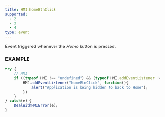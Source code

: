 ```yaml
---
title: HMI.homeBtnClick
supported:
  - 2
  - 3
  - 4
type: event
---
```

Event triggered whenever the *Home* button is pressed.

### EXAMPLE

```javascript
try {
	// HMI
	if ((typeof HMI !== "undefined") && (typeof HMI.addEventListener !== "undefined")) {
		HMI.addEventListener("homeBtnClick", function(){
			alert("Application is being hidden to back to Home");
		});
	}
} catch(e) {
	DealWithHMIError(e);
}
```